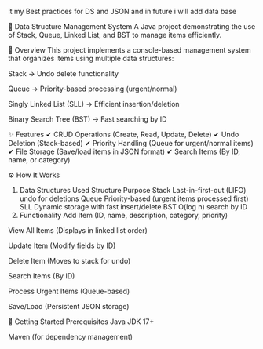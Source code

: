 it my Best practices for DS and JSON and in future i will add data base 

📂 Data Structure Management System
A Java project demonstrating the use of Stack, Queue, Linked List, and BST to manage items efficiently.

📌 Overview
This project implements a console-based management system that organizes items using multiple data structures:

Stack → Undo delete functionality

Queue → Priority-based processing (urgent/normal)

Singly Linked List (SLL) → Efficient insertion/deletion

Binary Search Tree (BST) → Fast searching by ID

✨ Features
✔ CRUD Operations (Create, Read, Update, Delete)
✔ Undo Deletion (Stack-based)
✔ Priority Handling (Queue for urgent/normal items)
✔ File Storage (Save/load items in JSON format)
✔ Search Items (By ID, name, or category)

⚙️ How It Works
1. Data Structures Used
Structure	Purpose
Stack	Last-in-first-out (LIFO) undo for deletions
Queue	Priority-based (urgent items processed first)
SLL	Dynamic storage with fast insert/delete
BST	O(log n) search by ID
2. Functionality
Add Item (ID, name, description, category, priority)

View All Items (Displays in linked list order)

Update Item (Modify fields by ID)

Delete Item (Moves to stack for undo)

Search Items (By ID)

Process Urgent Items (Queue-based)

Save/Load (Persistent JSON storage)

🚀 Getting Started
Prerequisites
Java JDK 17+

Maven (for dependency management)
